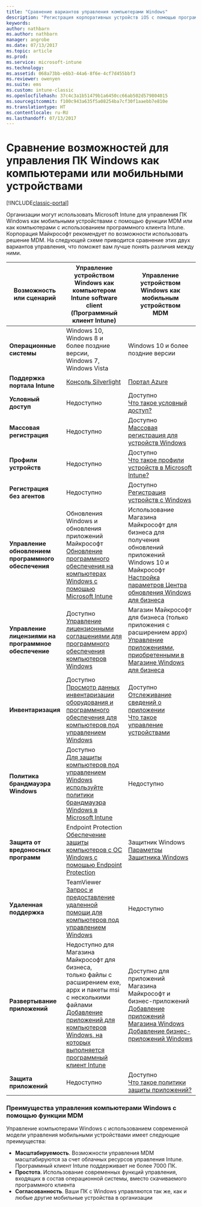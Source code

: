 ```yaml
---
title: "Сравнение вариантов управления компьютерами Windows"
description: "Регистрация корпоративных устройств iOS с помощью программы регистрации устройств Apple (DEP) или Apple Configurator."
keywords: 
author: nathbarn
ms.author: nathbarn
manager: angrobe
ms.date: 07/13/2017
ms.topic: article
ms.prod: 
ms.service: microsoft-intune
ms.technology: 
ms.assetid: 068a73bb-e6b3-44a6-8f6e-4cf7d455bbf3
ms.reviewer: owenyen
ms.suite: ems
ms.custom: intune-classic
ms.openlocfilehash: 37c4c3a1b51479b1a6450cc66ab502d579804015
ms.sourcegitcommit: f100c943a635f5a08254ba7cf30f1aaebb7e810e
ms.translationtype: HT
ms.contentlocale: ru-RU
ms.lasthandoff: 07/13/2017
---
```

# <a name="compare-managing-windows-pcs-as-computers-or-mobile-devices"></a>Сравнение возможностей для управления ПК Windows как компьютерами или мобильными устройствами

[!INCLUDE[classic-portal](../includes/classic-portal.md)]

Организации могут использовать Microsoft Intune для управления ПК Windows как мобильными устройствами с помощью функции MDM или как компьютерами с использованием программного клиента Intune.  Корпорация Майкрософт рекомендует по возможности использовать решение MDM. На следующей схеме приводится сравнение этих двух вариантов управления, что поможет вам лучше понять различия между ними.

|**Возможность или сценарий** |**Управление устройством Windows как компьютером**<br>Intune software client (Программный клиент Intune) | **Управление устройством Windows как мобильным устройством**<br>MDM |
|--------------|-------------------------------|-------------------------------|
|**Операционные системы** |Windows 10, Windows 8 и более поздние версии, Windows 7, Windows Vista | Windows 10 и более поздние версии |
|**Поддержка портала Intune** |[Консоль Silverlight](https://manage.microsoft.com)|[Портал Azure](https://portal.azure.com) |
|**Условный доступ**|Недоступно|Доступно <br>[Что такое условный доступ?](https://docs.microsoft.com/intune-azure/conditional-access/what-is-conditional-access)|
|**Массовая регистрация**|Недоступно|Доступно <br>[Массовая регистрация для устройств Windows](https://docs.microsoft.com/intune-azure/enroll-devices/bulk-enroll-windows)|
|**Профили устройств**|Недоступно|Доступно <br>[Что такое профили устройств в Microsoft Intune?](https://docs.microsoft.com/intune-azure/configure-devices/what-are-device-profiles)|
|**Регистрация без агентов**|Недоступно |Доступно<br>[Регистрация устройств с Windows](https://docs.microsoft.com/intune-azure/enroll-devices/enroll-windows-devices)|
|**Управление обновлением программного обеспечения**| Обновления Windows и обновления приложений Майкрософт<br>[Обновление программного обеспечения на компьютерах Windows с помощью Microsoft Intune](https://docs.microsoft.com/intune/deploy-use/keep-windows-pcs-up-to-date-with-software-updates-in-microsoft-intune)|Использование Магазина Майкрософт для бизнеса для получения обновлений приложений Windows 10 и Майкрософт<br> [Настройка параметров Центра обновления Windows для бизнеса](https://docs.microsoft.com/intune-azure/configure-devices/how-to-configure-windows-update-for-business) |
|**Управление лицензиями на программное обеспечение**|Доступно <br>[Управление лицензионными соглашениями для программного обеспечения компьютеров Windows](https://docs.microsoft.com/intune/deploy-use/manage-license-agreements-for-windows-pc-software-in-microsoft-intune)|Магазин Майкрософт для бизнеса (только приложения с расширением appx)<br>[Управление приложениями, приобретенными в Магазине Windows для бизнеса](https://docs.microsoft.com/intune-azure/manage-apps/wsfb-apps)|
|**Инвентаризация**|Доступно <br>[Просмотр данных инвентаризации оборудования и программного обеспечения для компьютеров под управлением Windows](https://docs.microsoft.com/intune/deploy-use/view-hardware-and-software-inventory-for-windows-pcs-in-microsoft-intune)|Доступно <br>[Отслеживание сведений о приложении](https://docs.microsoft.com/intune/apps-monitor)<br>[Что такое управление устройствами](https://docs.microsoft.com/intune/device-management)|
|**Политика брандмауэра Windows**|Доступно <br>[Для защиты компьютеров под управлением Windows используйте политики брандмауэра Windows в Microsoft Intune](https://docs.microsoft.com/intune/deploy-use/help-protect-windows-pcs-using-windows-firewall-policies-in-microsoft-intune) |Недоступно|
|**Защита от вредоносных программ**|Endpoint Protection<br>[Обеспечение защиты компьютеров с ОС Windows с помощью Endpoint Protection](https://docs.microsoft.com/intune/deploy-use/help-secure-windows-pcs-with-endpoint-protection-for-microsoft-intune)|Защитник Windows<br>[Параметры Защитника Windows](https://docs.microsoft.com/intune-azure/configure-devices/custom-for-windows-10#windows-defender-settings)|
|**Удаленная поддержка** |TeamViewer<br>[Запрос и предоставление удаленной помощи для компьютеров под управлением Windows](https://docs.microsoft.com/intune/deploy-use/request-and-provide-remote-assistance-for-windows-pcs-in-microsoft-intune)|Недоступно |
|**Развертывание приложений** | Недоступно для Магазина Майкрософт для бизнеса,<br>только файлы с расширением exe, appx и пакеты msi с несколькими файлами<br>[Добавление приложений для компьютеров Windows, на которых выполняется программный клиент Intune](https://docs.microsoft.com/intune/deploy-use/add-apps-for-windows-pcs-in-microsoft-intune)|Доступно для приложений Магазина Майкрософт и бизнес-приложений<br>[Добавление приложений Магазина Windows](https://docs.microsoft.com/intune/store-apps-windows)<br>[Добавление бизнес-приложений Windows](https://docs.microsoft.com/intune/lob-apps-windows)|
|**Защита приложений**|Недоступно|Доступно <br>[Что такое политики защиты приложений?](https://docs.microsoft.com/intune-azure/manage-apps/what-is-app-protection-policy)|


### <a name="advantages-of-mdm-windows-pc-management"></a>Преимущества управления компьютерами Windows с помощью функции MDM
Управление компьютерами Windows с использованием современной модели управления мобильными устройствами имеет следующие преимущества:
- **Масштабируемость**. Возможности управления MDM масштабируются за счет облачных ресурсов управления Intune. Программный клиент Intune поддерживает не более 7000 ПК.
- **Простота**. Использование современных функций управления, входящих в состав операционной системы, вместо скачиваемого программного клиента
- **Согласованность**. Ваши ПК с Windows управляются так же, как и любые другие мобильные устройства в организации
<!-- - **Cloud optimization** - -->
